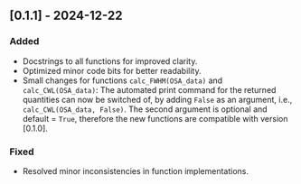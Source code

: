 ## [0.1.1] - 2024-12-22
### Added
- Docstrings to all functions for improved clarity.
- Optimized minor code bits for better readability.
- Small changes for functions `calc_FWHM(OSA_data)` and `calc_CWL(OSA_data)`: 
The automated print command for the returned quantities can now be switched of, by adding `False` as an argument, i.e., `calc_CWL(OSA_data, False)`.
The second argument is optional and default = `True`, therefore the new functions are compatible with version [0.1.0].

### Fixed
- Resolved minor inconsistencies in function implementations.